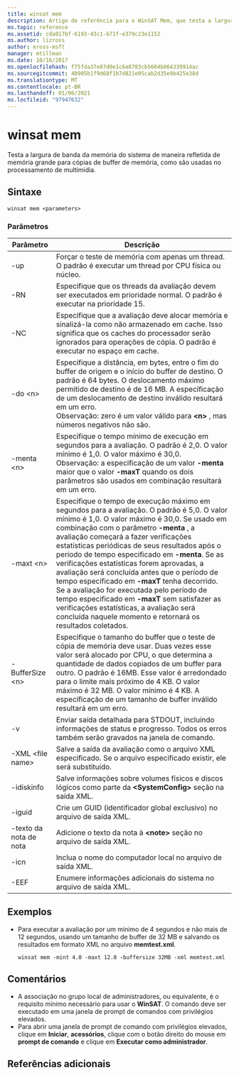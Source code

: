 ```yaml
---
title: winsat mem
description: Artigo de referência para o WinSAT Mem, que testa a largura de banda de memória do sistema de uma maneira que reflete a memória grande para cópias de buffer de memória, como é usado no processamento de multimídia.
ms.topic: reference
ms.assetid: cda017bf-6193-43c1-b71f-e379c23e1152
ms.author: lizross
author: eross-msft
manager: mtillman
ms.date: 10/16/2017
ms.openlocfilehash: f75fda37e87d0e1c6e8783cb5604b864339914ac
ms.sourcegitcommit: 40905b1f9d68f1b7d821e05cab2d35e9b425e38d
ms.translationtype: MT
ms.contentlocale: pt-BR
ms.lasthandoff: 01/06/2021
ms.locfileid: "97947632"
---
```

# <a name="winsat-mem"></a>winsat mem



Testa a largura de banda da memória do sistema de maneira refletida de memória grande para cópias de buffer de memória, como são usadas no processamento de multimídia.



## <a name="syntax"></a>Sintaxe

```
winsat mem <parameters>
```

### <a name="parameters"></a>Parâmetros

|Parâmetro|Descrição|
|---------|-----------|
|-up|Forçar o teste de memória com apenas um thread. O padrão é executar um thread por CPU física ou núcleo.|
|-RN|Especifique que os threads da avaliação devem ser executados em prioridade normal. O padrão é executar na prioridade 15.|
|-NC|Especifique que a avaliação deve alocar memória e sinalizá-la como não armazenado em cache. Isso significa que os caches do processador serão ignorados para operações de cópia. O padrão é executar no espaço em cache.|
|-do \<n>|Especifique a distância, em bytes, entre o fim do buffer de origem e o início do buffer de destino. O padrão é 64 bytes. O deslocamento máximo permitido de destino é de 16 MB. A especificação de um deslocamento de destino inválido resultará em um erro.</br>Observação: zero é um valor válido para **\<n>** , mas números negativos não são.|
|-menta \<n>|Especifique o tempo mínimo de execução em segundos para a avaliação. O padrão é 2,0. O valor mínimo é 1,0. O valor máximo é 30,0.</br>Observação: a especificação de um valor **-menta** maior que o valor **-maxT** quando os dois parâmetros são usados em combinação resultará em um erro.|
|-maxt \<n>|Especifique o tempo de execução máximo em segundos para a avaliação. O padrão é 5,0. O valor mínimo é 1,0. O valor máximo é 30,0. Se usado em combinação com o parâmetro **-menta** , a avaliação começará a fazer verificações estatísticas periódicas de seus resultados após o período de tempo especificado em **-menta**. Se as verificações estatísticas forem aprovadas, a avaliação será concluída antes que o período de tempo especificado em **-maxT** tenha decorrido. Se a avaliação for executada pelo período de tempo especificado em **-maxT** sem satisfazer as verificações estatísticas, a avaliação será concluída naquele momento e retornará os resultados coletados.|
|-BufferSize \<n>|Especifique o tamanho do buffer que o teste de cópia de memória deve usar. Duas vezes esse valor será alocado por CPU, o que determina a quantidade de dados copiados de um buffer para outro. O padrão é 16MB. Esse valor é arredondado para o limite mais próximo de 4 KB. O valor máximo é 32 MB. O valor mínimo é 4 KB. A especificação de um tamanho de buffer inválido resultará em um erro.|
|-v|Enviar saída detalhada para STDOUT, incluindo informações de status e progresso. Todos os erros também serão gravados na janela de comando.|
|-XML \<file name>|Salve a saída da avaliação como o arquivo XML especificado. Se o arquivo especificado existir, ele será substituído.|
|-idiskinfo|Salve informações sobre volumes físicos e discos lógicos como parte da **\<SystemConfig>** seção na saída XML.|
|-iguid|Crie um GUID (identificador global exclusivo) no arquivo de saída XML.|
|-texto da nota de nota|Adicione o texto da nota à **\<note>** seção no arquivo de saída XML.|
|-icn|Inclua o nome do computador local no arquivo de saída XML.|
|-EEF|Enumere informações adicionais do sistema no arquivo de saída XML.|

## <a name="examples"></a>Exemplos

- Para executar a avaliação por um mínimo de 4 segundos e não mais de 12 segundos, usando um tamanho de buffer de 32 MB e salvando os resultados em formato XML no arquivo **memtest.xml**.
  ```
  winsat mem -mint 4.0 -maxt 12.0 -buffersize 32MB -xml memtest.xml
  ```

## <a name="remarks"></a>Comentários

-   A associação no grupo local de administradores, ou equivalente, é o requisito mínimo necessário para usar o **WinSAT**. O comando deve ser executado em uma janela de prompt de comandos com privilégios elevados.
-   Para abrir uma janela de prompt de comando com privilégios elevados, clique em **Iniciar**, **acessórios**, clique com o botão direito do mouse em **prompt de comando** e clique em **Executar como administrador**.

## <a name="additional-references"></a>Referências adicionais

